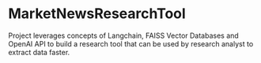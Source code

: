 # MarketNewsResearchTool
Project leverages concepts of Langchain, FAISS Vector Databases and OpenAI API to build a research tool that can be used by research analyst to extract data faster.
